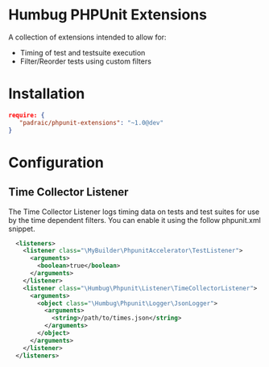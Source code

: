 Humbug PHPUnit Extensions
=========================

A collection of extensions intended to allow for:
* Timing of test and testsuite execution
* Filter/Reorder tests using custom filters


Installation
============

```json
require: {
   "padraic/phpunit-extensions": "~1.0@dev"
}
```
Configuration
=============

Time Collector Listener
-----------------------

The Time Collector Listener logs timing data on tests and test suites for use
by the time dependent filters. You can enable it using the follow phpunit.xml
snippet.

```xml
  <listeners>
    <listener class="\MyBuilder\PhpunitAccelerator\TestListener">
      <arguments>
        <boolean>true</boolean>
      </arguments>
    </listener>
    <listener class="\Humbug\Phpunit\Listener\TimeCollectorListener">
      <arguments>
        <object class="\Humbug\Phpunit\Logger\JsonLogger">
          <arguments>
            <string>/path/to/times.json</string>
          </arguments>
        </object>
      </arguments>
    </listener>
  </listeners>
```